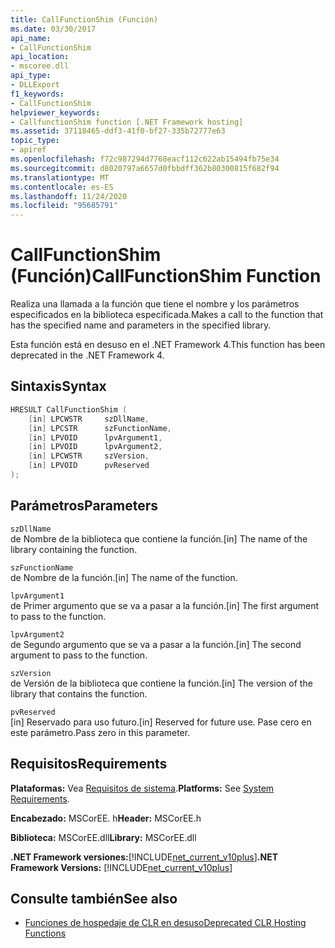 ```yaml
---
title: CallFunctionShim (Función)
ms.date: 03/30/2017
api_name:
- CallFunctionShim
api_location:
- mscoree.dll
api_type:
- DLLExport
f1_keywords:
- CallFunctionShim
helpviewer_keywords:
- CallfunctionShim function [.NET Framework hosting]
ms.assetid: 37118465-ddf3-41f0-bf27-335b72777e63
topic_type:
- apiref
ms.openlocfilehash: f72c987294d7768eacf112c622ab15494fb75e34
ms.sourcegitcommit: d8020797a6657d0fbbdff362b80300815f682f94
ms.translationtype: MT
ms.contentlocale: es-ES
ms.lasthandoff: 11/24/2020
ms.locfileid: "95685791"
---
```

# <a name="callfunctionshim-function"></a><span data-ttu-id="fa942-102">CallFunctionShim (Función)</span><span class="sxs-lookup"><span data-stu-id="fa942-102">CallFunctionShim Function</span></span>

<span data-ttu-id="fa942-103">Realiza una llamada a la función que tiene el nombre y los parámetros especificados en la biblioteca especificada.</span><span class="sxs-lookup"><span data-stu-id="fa942-103">Makes a call to the function that has the specified name and parameters in the specified library.</span></span>  
  
 <span data-ttu-id="fa942-104">Esta función está en desuso en el .NET Framework 4.</span><span class="sxs-lookup"><span data-stu-id="fa942-104">This function has been deprecated in the .NET Framework 4.</span></span>  
  
## <a name="syntax"></a><span data-ttu-id="fa942-105">Sintaxis</span><span class="sxs-lookup"><span data-stu-id="fa942-105">Syntax</span></span>  
  
```cpp  
HRESULT CallFunctionShim (  
    [in] LPCWSTR     szDllName,  
    [in] LPCSTR      szFunctionName,  
    [in] LPVOID      lpvArgument1,  
    [in] LPVOID      lpvArgument2,  
    [in] LPCWSTR     szVersion,  
    [in] LPVOID      pvReserved  
);  
```  
  
## <a name="parameters"></a><span data-ttu-id="fa942-106">Parámetros</span><span class="sxs-lookup"><span data-stu-id="fa942-106">Parameters</span></span>  

 `szDllName`  
 <span data-ttu-id="fa942-107">de Nombre de la biblioteca que contiene la función.</span><span class="sxs-lookup"><span data-stu-id="fa942-107">[in] The name of the library containing the function.</span></span>  
  
 `szFunctionName`  
 <span data-ttu-id="fa942-108">de Nombre de la función.</span><span class="sxs-lookup"><span data-stu-id="fa942-108">[in] The name of the function.</span></span>  
  
 `lpvArgument1`  
 <span data-ttu-id="fa942-109">de Primer argumento que se va a pasar a la función.</span><span class="sxs-lookup"><span data-stu-id="fa942-109">[in] The first argument to pass to the function.</span></span>  
  
 `lpvArgument2`  
 <span data-ttu-id="fa942-110">de Segundo argumento que se va a pasar a la función.</span><span class="sxs-lookup"><span data-stu-id="fa942-110">[in] The second argument to pass to the function.</span></span>  
  
 `szVersion`  
 <span data-ttu-id="fa942-111">de Versión de la biblioteca que contiene la función.</span><span class="sxs-lookup"><span data-stu-id="fa942-111">[in] The version of the library that contains the function.</span></span>  
  
 `pvReserved`  
 <span data-ttu-id="fa942-112">[in] Reservado para uso futuro.</span><span class="sxs-lookup"><span data-stu-id="fa942-112">[in] Reserved for future use.</span></span> <span data-ttu-id="fa942-113">Pase cero en este parámetro.</span><span class="sxs-lookup"><span data-stu-id="fa942-113">Pass zero in this parameter.</span></span>  
  
## <a name="requirements"></a><span data-ttu-id="fa942-114">Requisitos</span><span class="sxs-lookup"><span data-stu-id="fa942-114">Requirements</span></span>  

 <span data-ttu-id="fa942-115">**Plataformas:** Vea [Requisitos de sistema](../../get-started/system-requirements.md).</span><span class="sxs-lookup"><span data-stu-id="fa942-115">**Platforms:** See [System Requirements](../../get-started/system-requirements.md).</span></span>  
  
 <span data-ttu-id="fa942-116">**Encabezado:** MSCorEE. h</span><span class="sxs-lookup"><span data-stu-id="fa942-116">**Header:** MSCorEE.h</span></span>  
  
 <span data-ttu-id="fa942-117">**Biblioteca:** MSCorEE.dll</span><span class="sxs-lookup"><span data-stu-id="fa942-117">**Library:** MSCorEE.dll</span></span>  
  
 <span data-ttu-id="fa942-118">**.NET Framework versiones:**[!INCLUDE[net_current_v10plus](../../../../includes/net-current-v10plus-md.md)]</span><span class="sxs-lookup"><span data-stu-id="fa942-118">**.NET Framework Versions:** [!INCLUDE[net_current_v10plus](../../../../includes/net-current-v10plus-md.md)]</span></span>  
  
## <a name="see-also"></a><span data-ttu-id="fa942-119">Consulte también</span><span class="sxs-lookup"><span data-stu-id="fa942-119">See also</span></span>

- [<span data-ttu-id="fa942-120">Funciones de hospedaje de CLR en desuso</span><span class="sxs-lookup"><span data-stu-id="fa942-120">Deprecated CLR Hosting Functions</span></span>](deprecated-clr-hosting-functions.md)
